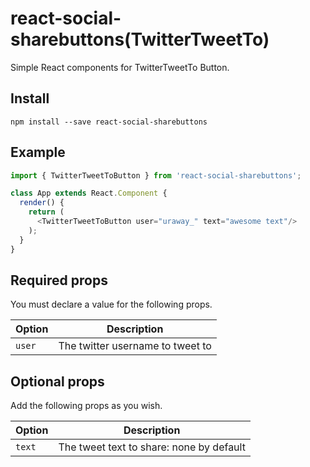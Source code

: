 # react-social-sharebuttons(TwitterTweetTo)
Simple React components for TwitterTweetTo Button.

## Install
```
npm install --save react-social-sharebuttons
```

## Example
```javascript
import { TwitterTweetToButton } from 'react-social-sharebuttons';

class App extends React.Component {
  render() {
    return (
      <TwitterTweetToButton user="uraway_" text="awesome text"/>
    );
  }
}
```

## Required props
You must declare a value for the following props.

Option|Description
------|-----
`user`| The twitter username to tweet to

## Optional props

Add the following props as you wish.

Option|Description
---|---
`text`|The tweet text to share: none by default
